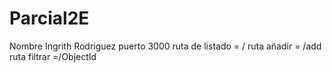 # Parcial2E
Nombre Ingrith Rodriguez
puerto 3000
ruta de listado = /
ruta añadir = /add
ruta filtrar =/ObjectId
